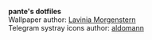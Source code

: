 **pante's dotfiles**  
Wallpaper author: [Lavinia Morgenstern](https://www.pexels.com/photo/backlit-dark-foggy-gloomy-558478/)  
Telegram systray icons author: [aldomann](https://github.com/aldomann/telegram-systray-icons)  